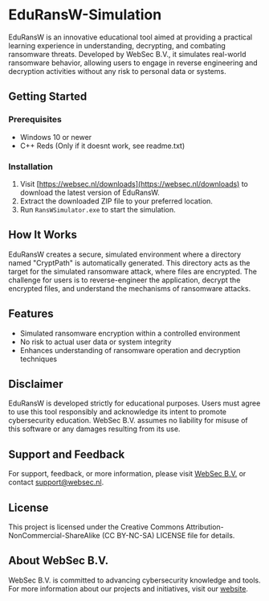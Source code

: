 # EduRansW-Simulation

EduRansW is an innovative educational tool aimed at providing a practical learning experience in understanding, decrypting, and combating ransomware threats. Developed by WebSec B.V., it simulates real-world ransomware behavior, allowing users to engage in reverse engineering and decryption activities without any risk to personal data or systems.

## Getting Started

### Prerequisites
- Windows 10 or newer
- C++ Reds (Only if it doesnt work, see readme.txt)

### Installation
1. Visit [https://websec.nl/downloads](https://websec.nl/downloads) to download the latest version of EduRansW.
2. Extract the downloaded ZIP file to your preferred location.
3. Run `RansWSimulator.exe` to start the simulation.

## How It Works

EduRansW creates a secure, simulated environment where a directory named "CryptPath" is automatically generated. This directory acts as the target for the simulated ransomware attack, where files are encrypted. The challenge for users is to reverse-engineer the application, decrypt the encrypted files, and understand the mechanisms of ransomware attacks.

## Features

- Simulated ransomware encryption within a controlled environment
- No risk to actual user data or system integrity
- Enhances understanding of ransomware operation and decryption techniques

## Disclaimer

EduRansW is developed strictly for educational purposes. Users must agree to use this tool responsibly and acknowledge its intent to promote cybersecurity education. WebSec B.V. assumes no liability for misuse of this software or any damages resulting from its use.

## Support and Feedback

For support, feedback, or more information, please visit [WebSec B.V.](https://websec.nl) or contact support@websec.nl.

## License

This project is licensed under the Creative Commons Attribution-NonCommercial-ShareAlike (CC BY-NC-SA) LICENSE file for details.

## About WebSec B.V.

WebSec B.V. is committed to advancing cybersecurity knowledge and tools. For more information about our projects and initiatives, visit our [website](https://websec.nl/en).
